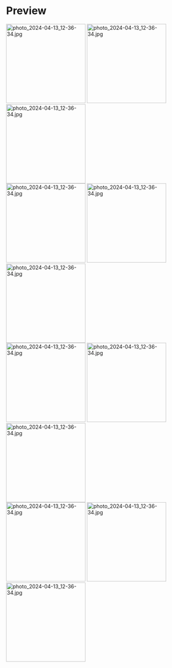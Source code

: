 # Preview 
<div>
    <img width="216" alt="photo_2024-04-13_12-36-34.jpg" src="https://github.com/TarifXO/MedixApp/blob/master/assets/Splash Screen.png">
    <img width="216" alt="photo_2024-04-13_12-36-34.jpg" src="https://github.com/TarifXO/MedixApp/blob/master/assets/Sign Up Options.png">
    <img width="216" alt="photo_2024-04-13_12-36-34.jpg" src="https://github.com/TarifXO/MedixApp/blob/master/assets/Sign Up.png">
</div>

<div>
    <img width="216" alt="photo_2024-04-13_12-36-34.jpg" src="https://github.com/TarifXO/MedixApp/blob/master/assets/Home.png">
    <img width="216" alt="photo_2024-04-13_12-36-34.jpg" src="https://github.com/TarifXO/MedixApp/blob/master/assets/Doctors.png">
    <img width="216" alt="photo_2024-04-13_12-36-34.jpg" src="https://github.com/TarifXO/MedixApp/blob/master/assets/Doctor Details.png">
</div>

<div>
    <img width="216" alt="photo_2024-04-13_12-36-34.jpg" src="https://github.com/TarifXO/MedixApp/blob/master/assets/Appointment.png">
    <img width="216" alt="photo_2024-04-13_12-36-34.jpg" src="https://github.com/TarifXO/MedixApp/blob/master/assets/Medix AI.png">
    <img width="216" alt="photo_2024-04-13_12-36-34.jpg" src="https://github.com/TarifXO/MedixApp/blob/master/assets/Medix Model.png">
</div>

 <div>
    <img width="216" alt="photo_2024-04-13_12-36-34.jpg" src="https://github.com/TarifXO/MedixApp/blob/master/assets/Patient Appointments.png">
    <img width="216" alt="photo_2024-04-13_12-36-34.jpg" src="https://github.com/TarifXO/MedixApp/blob/master/assets/favourites.png">
    <img width="216" alt="photo_2024-04-13_12-36-34.jpg" src="https://github.com/TarifXO/MedixApp/blob/master/assets/Profile.png">
</div>
